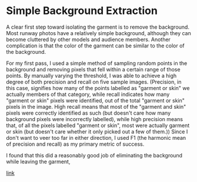 # Simple Background Extraction

A clear first step toward isolating the garment is to remove the background. Most runway photos have a relatively simple background, although they can become cluttered by other models and audience members. Another complication is that the color of the garment can be similar to the color of the background.

For my first pass, I used a simple method of sampling random points in the background and removing pixels that fell within a certain range of those points. By manually varying the threshold, I was able to achieve a high degree of both precision and recall on five sample images. (Precision, in this case, signifies how many of the points labelled as "garment or skin" we actually members of that category, while recall indicates how many "garment or skin" pixels were identified, out of the total "garment or skin" pixels in the image. High recall means that most of the "garment and skin" pixels were correctly identified as such (but doesn't care how many background pixels were incorrectly labelled), while high precision means that, of all the pixels labelled "garment or skin", most were actually garment or skin (but doesn't care whether it only picked out a few of them.)) Since I don't want to veer too far in either direction, I used F1 (the harmonic mean of precision and recall) as my primary metric of success.



I found that this did a reasonably good job of eliminating the background while leaving the garment,

[link](http://www.google.com)
